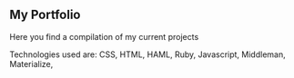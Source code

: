 ## My Portfolio

Here you find a compilation of my current projects

Technologies used are: CSS, HTML, HAML, Ruby, Javascript, Middleman, Materialize,

